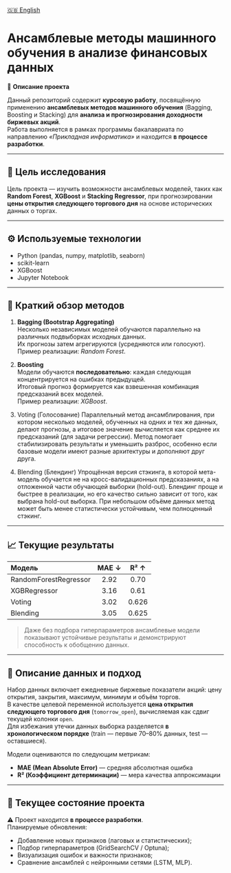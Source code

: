 [🇬🇧 English](README.md)

# Ансамблевые методы машинного обучения в анализе финансовых данных

📘 **Описание проекта**

Данный репозиторий содержит **курсовую работу**, посвящённую применению **ансамблевых методов машинного обучения** (Bagging, Boosting и Stacking) для **анализа и прогнозирования доходности биржевых акций**.  
Работа выполняется в рамках программы бакалавриата по направлению *«Прикладная информатика»* и находится **в процессе разработки**.

---

## 🎯 **Цель исследования**

Цель проекта — изучить возможности ансамблевых моделей, таких как **Random Forest**, **XGBoost** и **Stacking Regressor**, при прогнозировании **цены открытия следующего торгового дня** на основе исторических данных о торгах.

---

## ⚙️ **Используемые технологии**
- Python (pandas, numpy, matplotlib, seaborn)  
- scikit-learn  
- XGBoost  
- Jupyter Notebook  

---

## 🧩 **Краткий обзор методов**

1. **Bagging (Bootstrap Aggregating)**  
   Несколько независимых моделей обучаются параллельно на различных подвыборках исходных данных.  
   Их прогнозы затем агрегируются (усредняются или голосуют).  
   Пример реализации: *Random Forest*.

2. **Boosting**  
   Модели обучаются **последовательно**: каждая следующая концентрируется на ошибках предыдущей.  
   Итоговый прогноз формируется как взвешенная комбинация предсказаний всех моделей.  
   Пример реализации: *XGBoost*.
   
4. Voting (Голосование)
   Параллельный метод ансамблирования, при котором несколько моделей, обученных на одних и тех же данных, делают прогнозы, а итоговое значение вычисляется как среднее их предсказаний (для задачи регрессии).
   Метод помогает стабилизировать результаты и уменьшить разброс, особенно если базовые модели имеют разные архитектуры и дополняют друг друга.
   
6. Blending (Блендинг)
   Упрощённая версия стэкинга, в которой мета-модель обучается не на кросс-валидационных предсказаниях, а на отложенной части обучающей выборки (hold-out).
   Блендинг проще и быстрее в реализации, но его качество сильно зависит от того, как выбрана hold-out выборка.
   При небольшом объёме данных метод может быть менее статистически устойчивым, чем полноценный стэкинг.

---

## 📈 **Текущие результаты**

| Модель | MAE ↓ | R² ↑ |
|:--------|:------:|:----:|
| RandomForestRegressor | 2.92 | 0.70 |
| XGBRegressor | 3.16 | 0.61 |
| Voting | 3.02 | 0.626 |
| Blending | 3.05 | 0.625 |

> Даже без подбора гиперпараметров ансамблевые модели показывают устойчивые результаты и демонстрируют способность к обобщению данных.

---

## 🧮 **Описание данных и подход**

Набор данных включает ежедневные биржевые показатели акций: цену открытия, закрытия, максимум, минимум и объём торгов.  
В качестве целевой переменной используется **цена открытия следующего торгового дня** (`tomorrow_open`), вычисляемая как сдвиг текущей колонки `open`.  
Для избежания утечки данных выборка разделяется **в хронологическом порядке** (train — первые 70–80% данных, test — оставшиеся).  

Модели оцениваются по следующим метрикам:
- **MAE (Mean Absolute Error)** — средняя абсолютная ошибка  
- **R² (Коэффициент детерминации)** — мера качества аппроксимации

---

## 🚧 **Текущее состояние проекта**

⚠️ Проект находится **в процессе разработки**.  
Планируемые обновления:
- Добавление новых признаков (лаговых и статистических);  
- Подбор гиперпараметров (GridSearchCV / Optuna);  
- Визуализация ошибок и важности признаков;  
- Сравнение ансамблей с нейронными сетями (LSTM, MLP).
